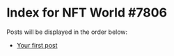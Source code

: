 # Index for NFT World #7806
Posts will be displayed in the order below:

- [Your first post](./001-first.md)

